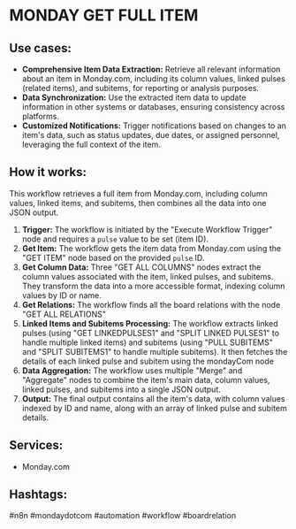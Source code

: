 # MONDAY GET FULL ITEM

## Use cases:

- **Comprehensive Item Data Extraction:** Retrieve all relevant information about an item in Monday.com, including its column values, linked pulses (related items), and subitems, for reporting or analysis purposes.
- **Data Synchronization:** Use the extracted item data to update information in other systems or databases, ensuring consistency across platforms.
- **Customized Notifications:** Trigger notifications based on changes to an item's data, such as status updates, due dates, or assigned personnel, leveraging the full context of the item.

## How it works:

This workflow retrieves a full item from Monday.com, including column values, linked items, and subitems, then combines all the data into one JSON output.

1.  **Trigger:** The workflow is initiated by the "Execute Workflow Trigger" node and requires a `pulse` value to be set (item ID).
2.  **Get Item:** The workflow gets the item data from Monday.com using the "GET ITEM" node based on the provided `pulse` ID.
3.  **Get Column Data:** Three "GET ALL COLUMNS" nodes extract the column values associated with the item, linked pulses, and subitems. They transform the data into a more accessible format, indexing column values by ID or name.
4.  **Get Relations:** The workflow finds all the board relations with the node "GET ALL RELATIONS"
5.  **Linked Items and Subitems Processing:** The workflow extracts linked pulses (using "GET LINKEDPULSES1" and "SPLIT LINKED PULSES1" to handle multiple linked items) and subitems (using "PULL SUBITEMS" and "SPLIT SUBITEMS1" to handle multiple subitems). It then fetches the details of each linked pulse and subitem using the mondayCom node
6.  **Data Aggregation:** The workflow uses multiple "Merge" and "Aggregate" nodes to combine the item's main data, column values, linked pulses, and subitems into a single JSON output.
7.  **Output:** The final output contains all the item's data, with column values indexed by ID and name, along with an array of linked pulse and subitem details.

## Services:

-   Monday.com

## Hashtags:

#n8n #mondaydotcom #automation #workflow #boardrelation

